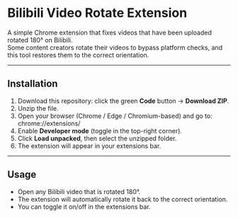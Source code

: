 # Bilibili Video Rotate Extension

A simple Chrome extension that fixes videos that have been uploaded rotated 180° on Bilibili.  
Some content creators rotate their videos to bypass platform checks, and this tool restores them to the correct orientation.

---

## Installation
1. Download this repository: click the green **Code** button → **Download ZIP**.  
2. Unzip the file.  
3. Open your browser (Chrome / Edge / Chromium-based) and go to:  chrome://extensions/
4. Enable **Developer mode** (toggle in the top-right corner).  
5. Click **Load unpacked**, then select the unzipped folder.  
6. The extension will appear in your extensions bar.

---

## Usage
- Open any Bilibili video that is rotated 180°.  
- The extension will automatically rotate it back to the correct orientation.  
- You can toggle it on/off in the extensions bar.

